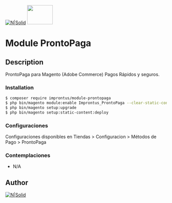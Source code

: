 [![N|Solid](https://improntus.com/wp-content/uploads/2022/05/Logo-Site.png)](https://www.improntus.com)
<img src="https://www.prontopaga.com/img/sitesettings/faviconnuevo-1671219803.png" width="80" height="60" />

# Module ProntoPaga
## Description
ProntoPaga para Magento (Adobe Commerce) Pagos Rápidos y seguros.

### Installation
```sh
$ composer require improntus/module-prontopaga
$ php bin/magento module:enable Improntus_ProntoPaga --clear-static-content
$ php bin/magento setup:upgrade
$ php bin/magento setup:static-content:deploy
```

### Configuraciones
Configuraciones disponibles en Tiendas > Configuracion > Métodos de Pago > ProntoPaga

### Contemplaciones
- N/A

## Author

[![N|Solid](https://improntus.com/wp-content/uploads/2022/05/Logo-Site.png)](https://www.improntus.com)
